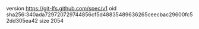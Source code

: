 version https://git-lfs.github.com/spec/v1
oid sha256:340ada729720729744856cf5d48835489636265ceecbac29600fc52dd305ea42
size 2054
